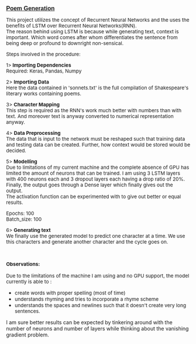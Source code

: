 <p><span style="font-size: 12pt;"><strong><span style="font-family: helvetica;"><span style="text-decoration: underline;">Poem Generation</span><br /></span></strong></span></p>
<p><span style="font-size: 10pt;">This project utilizes the concept of Recurrent Neural Networks and the uses the benefits of LSTM over Recurrent Neural Networks(RNN).</span><br /><span style="font-size: 10pt;">The reason behind using LSTM is because while generating text, context is important. Which word comes after whom differentiates the sentence from being deep or profound to downright non-sensical.</span></p>
<p><span style="font-size: 10pt;">Steps involved in the procedure:</span></p>
<p><span style="font-size: 10pt;">1&gt;<strong> Importing Dependencies</strong><br />Required: Keras, Pandas, Numpy<br /></span></p>
<p><span style="font-size: 10pt;">2&gt; <strong>Importing Data</strong><br />Here the data contained in 'sonnets.txt' is the full compilation of Shakespeare's literary works containing poems.</span></p>
<p><span style="font-size: 10pt;">3&gt; <strong>Character Mapping</strong><br />This step is required as the RNN's work much better with numbers than with text. And moreover text is anyway converted to numerical representation anyway.</span></p>
<p><span style="font-size: 10pt;">4&gt; <strong>Data Preprocessing</strong><br />The data that is input to the network must be reshaped such that training data and testing data can be created. Further, how context would be stored would be decided.</span></p>
<p><span style="font-size: 10pt;">5&gt; <strong>Modelling</strong><br />Due to limitations of my current machine and the complete absence of GPU has limited the amount of neurons that can be trained. I am using 3 LSTM layers with 400 neurons each and 3 dropout layers each having a drop ratio of 20%.&nbsp;<br />Finally, the output goes through a Dense layer which finally gives out the output.<br />The activation function can be experimented with to give out better or equal results.</span></p>
<p><span style="font-size: 10pt;">Epochs: 100<br />Batch_size: 100</span></p>
<p><span style="font-size: 10pt;">6&gt; <strong>Generating text</strong><br />We finally use the generated model to predict one character at a time. We use this characters and generate another character and the cycle goes on.</span></p>
<p>&nbsp;</p>
<p><strong><span style="font-size: 10pt;">Observations:<br /><br /></span></strong><span style="font-size: 10pt;">Due to the limitations of the machine I am using and no GPU support, the model currently is able to :</span></p>
<ul>
<li><span style="font-size: 10pt;">create words with proper spelling (most of time)</span></li>
<li><span style="font-size: 10pt;">understands rhyming and tries to incorporate a rhyme scheme</span></li>
<li><span style="font-size: 10pt;">understands the spaces and newlines such that it doesn't create very long sentences.</span></li>
</ul>
<p>I am sure better results can be expected by tinkering around with the number of neurons and number of layers while thinking about the vanishing gradient problem.</p>
